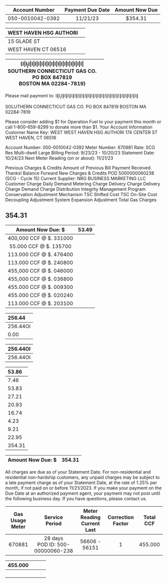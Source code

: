 | Account Number | Payment Due Date | Amount Now Due |
| :--: | :--: | :--: |
| 050-0010042-0392 | $11 / 21 / 23$ | \$354.31 |


| WEST HAVEN HSG AUTHORI |  |
| :-- | :-- |
| 15 GLADE ST |  |
| WEST HAVEN CT 06516 |  |


| {$\mathrm{I} \| \mathrm{I}_{\mathrm{j}} \mathrm{I} \| \mathrm{I} \| \mathrm{I} \| \mathrm{I} \| \mathrm{I} \| \mathrm{I} \| \mathrm{I} \| \mathrm{I} \| \mathrm{I} \| \mathrm{I} \| \mathrm{I} \| \mathrm{I} \| \mathrm{I} \| \mathrm{I} \| \mathrm{I} \| \mathrm{I} \| \mathrm{I} \|$ <br> SOUTHERN CONNECTICUT GAS CO. <br> PO BOX 847819 <br> BOSTON MA 02284-7819} |  |
| :--: | :--: |

Please mail payment to:
$\mathrm{I} \| \mathrm{I}_{\mathrm{j}} \mathrm{I} \| \mathrm{I} \| \mathrm{I} \| \mathrm{I} \| \mathrm{I} \| \mathrm{I} \| \mathrm{I} \| \mathrm{I} \| \mathrm{I} \| \mathrm{I} \| \mathrm{I} \| \mathrm{I} \| \mathrm{I} \| \mathrm{I} \| \mathrm{I} \| \mathrm{I} \| \mathrm{I} \| \mathrm{I} \| \mathrm{I} \| \mathrm{I} \| \mathrm{I} \| \mathrm{I} \| \mathrm{I} \|$

SOLUTHERN CONNECTICUT GAS CO.
PO BOX 847819
BOSTON MA 02284-7819

Please consider adding $\$ 1$ for Operation Fuel to your payment this month or call 1-800-659-8299 to donate more than \$1.
Your Account Information
Customer Name Key: WEST
WEST HAVEN HSG AUTHORI 174 CENTER ST
WEST HAVEN, CT 06516

Account Number: 050-0010042-0392
Meter Number: 670881
Rate: SCG Res Multi-dwell Large
Billing Period: 9/23/23 - 10/20/23
Statement Date: 10/24/23
Next Meter Reading (on or about): 11/21/23

Previous Charges \& Credits
Amount of Previous Bill
Payment Received. Thanks!
Balance Forward
New Charges \& Credits
POD 5000000060238 (SCG - Cycle 15)
Current Supplier: NRG BUSINESS MARKETING LLC
Customer Charge
Daily Demand Metering Charge
Delivery Charge
Delivery Charge
Demand Charge
Distribution Integrity Management Program
Conservation Adjustment Mechanism
TSC Shifted Cost
TSC On-Site Cost
Decoupling Adjustment
System Expansion Adjustment
Total Gas Charges

## 354.31

| Amount Now Due: \$ | 53.49 |
| :--: | :--: |
| 400,000 CCF @ \$. 331000 |  |
| 55.000 CCF @ \$. 135700 |  |
| 113.000 CCF @ \$. 476400 |  |
| 113.000 CCF @ \$. 240800 |  |
| 455,000 CCF @ \$. 046000 |  |
| 455,000 CCF @ \$. 036800 |  |
| 455.000 CCF @ \$. 009300 |  |
| 455.000 CCF @ \$. 020240 |  |
| 113.000 CCF @ \$. 203100 |  |


| $256.44$ |
| :-- |
| $256.44 \mathrm{OI}$ |
| 0.00 |


| $256.44 \mathrm{OI}$ |
| :-- |
| $256.44 \mathrm{OI}$ |


| 53.86 |
| :-- |
| 7.46 |
| 53.83 |
| 27.21 |
| 20.93 |
| 16.74 |
| 4.23 |
| 9.21 |
| 22.95 |
| 354.31 |


| Amount Now Due: \$ | 354.31 |
| :--: | :--: |

All charges are due as of your Statement Date. For non-residential and residential non-hardship customers, any unpaid charges may be subject to a late payment charge as of your Statement Date, at the rate of $1.25 \%$ per month, if not paid on or before 11/21/2023. If you make your payment on the Due Date at an authorized payment agent, your payment may not post until the following business day. If you have questions, please contact us.

| Gas Usage <br> Meter | Service <br> Period | Meter Reading <br> Current Last | Correction <br> Factor | Total CCF |
| :--: | :--: | :--: | :--: | :--: |
| 670881 | 28 days <br> POD ID: 500-00000060-238 | 56606 - 56151 | 1 | 455.000 |


| $455.000$ |  |  |  |
| :--: | :--: | :--: | :--: |
|  |  |  |  |
|  |  |  |  |
|  |  |  |  |
|  |  |  |  |
